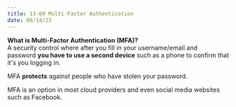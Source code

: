 ```yaml
---
title: 13-09 Multi-Factor Authentication
date: 08/14/23
---
```


**What is Multi-Factor Authentication (MFA)?**  
A security control where after you fill in your username/email and password **you have to use a second device** such as a phone to confirm that it's you logging in.

MFA **protects** against people who have stolen your password.

MFA is an option in most cloud providers and even social media websites such as Facebook.
